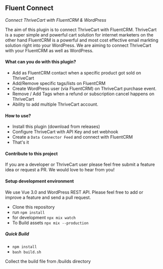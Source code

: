 ## Fluent Connect
*Connect ThriveCart with FluentCRM & WordPress*

The aim of this plugin is to connect ThriveCart with FluentCRM. ThriveCart is a super simple and powerful cart solution for internet marketers on the other hand FluentCRM is a powerful and most cost effective email markting solution right into your WordPress.
We are aiming to connect ThriveCart with your FluentCRM as well as WordPress.

#### What can you do with this plugin?

- Add as FluentCRM contact when a specific product got sold on ThriveCart
- Add/Remove specific tags/lists on FluentCRM
- Create WordPress user (via FluentCRM) on ThriveCart purchase event.
- Remove / Add Tags when a refund or subscription cancel happens on ThriveCart
- Ability to add multiple ThriveCart account.

#### How to use?

- Install this plugin (download from releases)
- Configure ThriveCart with API Key and set webhook
- Create a `Data Connector Feed` and connect with FluentCRM
- That's it

#### Contribute to this project
If you are a developer or ThriveCart user please feel free submit a feature idea or request a PR. We would love to hear from you!

#### Setup development environment

We use Vue 3.0 and WordPress REST API. Please feel free to add or improve a feature and send a pull request.

- Clone this repository
- run `npm install`
- for development `npx mix watch`
- To Build assets `npx mix --production`

##### Quick Build

- `npm install`
- `bash build.sh`

Collect the build file from /builds directory

